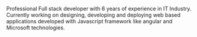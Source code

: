 
Professional Full stack developer with 6 years of experience in IT Industry. Currently working on designing, developing and deploying web based applications developed with Javascript framework like angular and Microsoft technologies.

